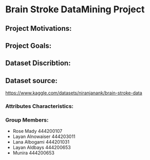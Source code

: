# Brain Stroke DataMining Project
## Project Motivations: 

## Project Goals:

## Dataset Discribtion: 

## Dataset source:
https://www.kaggle.com/datasets/niranjanank/brain-stroke-data

### Attributes Characteristics:

###  Group Members:
- Rose Mady    444200107
- Layan Alnowaiser    444203011
- Lana Albogami    444201031
- Layan Aldbays    444200653
- Munira    444200653
